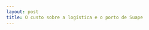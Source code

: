```yaml
---
layout: post
title: O custo sobre a logística e o porto de Suape
---
```


<meta name="twitter:card" content="summary_large_image">
<meta name="twitter:site" content="@dinogrejo">
<meta name="twitter:title" content="O custo sobre a logística e o porto de Suape">
<meta name="twitter:description" content="O custo sobre a logística e o porto de Suape">
<meta name="twitter:image" content="http://4.bp.blogspot.com/-QC85oOa1-pg/TVpfQizuWRI/AAAAAAAAALw/oG-huHIFhK0/s1600/suape3.jpg">

<div id="fb-root"></div>
<script>(function(d, s, id) {
  var js, fjs = d.getElementsByTagName(s)[0];
  if (d.getElementById(id)) return;
  js = d.createElement(s); js.id = id;
  js.src = 'https://connect.facebook.net/pt_BR/sdk.js#xfbml=1&version=v3.0';
  fjs.parentNode.insertBefore(js, fjs);
}(document, 'script', 'facebook-jssdk'));</script>

<center>
<div class="fb-video" data-href="https://www.facebook.com/logisticaquenosmove/videos/451642631963830/" data-width="600" data-show-text="false"><blockquote cite="https://www.facebook.com/logisticaquenosmove/videos/451642631963830/" class="fb-xfbml-parse-ignore"><a href="https://www.facebook.com/logisticaquenosmove/videos/451642631963830/">
</center>

